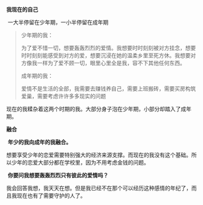 **我现在的自己**

​	一大半停留在少年期，一小半停留在成年期

> 少年期的我：
>
> ​	为了爱不惜一切，想要轰轰烈烈的爱情。我想要时时刻刻被对方挂念，想要时时刻刻能感受到对方的爱，想要沉浸在她的温柔乡里至死方休。我想要对方像我一样为了爱不顾一切，眼里心里全是我，容不下其他任何东西。
>
> 成年期的我：
>
> ​	爱情不是生活的全部，我需要去赚钱养自己，需要上班搬砖，需要买房构筑爱巢，需要考虑许许多多现实的问题

现在的我糅杂着这两个时期的我。大部分身子泡在少年期，小部分却踏入了成年期。

**融合**

​	**年少的我向成年的我融合。**

​	想要享受少年的恋爱需要特别强大的经济来源支撑。而现在的我没有这个基础。所以少年的恋爱大部分都在学校里，因为不用考虑金钱的问题。

​	**你要问我想要轰轰烈烈只有彼此的爱情吗？**

​	我会回答我想，我天天在想。但是我已经不在那个可以经历这种感情的年纪了，而且我现在也有了需要守护的人了。